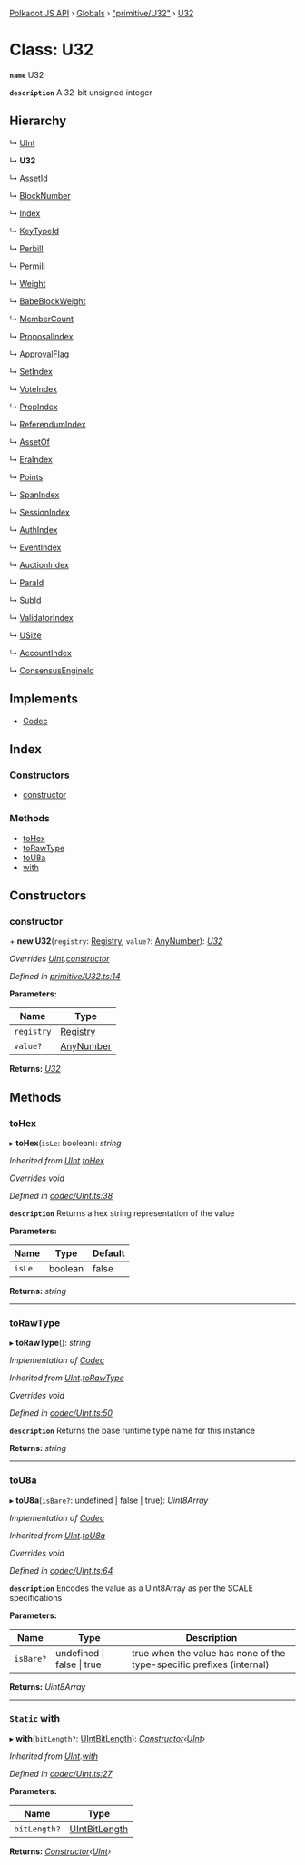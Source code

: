 [Polkadot JS API](../README.md) › [Globals](../globals.md) › ["primitive/U32"](../modules/_primitive_u32_.md) › [U32](_primitive_u32_.u32.md)

# Class: U32

**`name`** U32

**`description`** 
A 32-bit unsigned integer

## Hierarchy

  ↳ [UInt](_codec_uint_.uint.md)

  ↳ **U32**

  ↳ [AssetId](../interfaces/_interfaces_runtime_types_.assetid.md)

  ↳ [BlockNumber](../interfaces/_interfaces_runtime_types_.blocknumber.md)

  ↳ [Index](../interfaces/_interfaces_runtime_types_.index.md)

  ↳ [KeyTypeId](../interfaces/_interfaces_runtime_types_.keytypeid.md)

  ↳ [Perbill](../interfaces/_interfaces_runtime_types_.perbill.md)

  ↳ [Permill](../interfaces/_interfaces_runtime_types_.permill.md)

  ↳ [Weight](../interfaces/_interfaces_runtime_types_.weight.md)

  ↳ [BabeBlockWeight](../interfaces/_interfaces_babe_types_.babeblockweight.md)

  ↳ [MemberCount](../interfaces/_interfaces_collective_types_.membercount.md)

  ↳ [ProposalIndex](../interfaces/_interfaces_collective_types_.proposalindex.md)

  ↳ [ApprovalFlag](../interfaces/_interfaces_elections_types_.approvalflag.md)

  ↳ [SetIndex](../interfaces/_interfaces_elections_types_.setindex.md)

  ↳ [VoteIndex](../interfaces/_interfaces_elections_types_.voteindex.md)

  ↳ [PropIndex](../interfaces/_interfaces_democracy_types_.propindex.md)

  ↳ [ReferendumIndex](../interfaces/_interfaces_democracy_types_.referendumindex.md)

  ↳ [AssetOf](../interfaces/_interfaces_deprecated_types_.assetof.md)

  ↳ [EraIndex](../interfaces/_interfaces_staking_types_.eraindex.md)

  ↳ [Points](../interfaces/_interfaces_staking_types_.points.md)

  ↳ [SpanIndex](../interfaces/_interfaces_staking_types_.spanindex.md)

  ↳ [SessionIndex](../interfaces/_interfaces_session_types_.sessionindex.md)

  ↳ [AuthIndex](../interfaces/_interfaces_imonline_types_.authindex.md)

  ↳ [EventIndex](../interfaces/_interfaces_system_types_.eventindex.md)

  ↳ [AuctionIndex](../interfaces/_interfaces_parachains_types_.auctionindex.md)

  ↳ [ParaId](../interfaces/_interfaces_parachains_types_.paraid.md)

  ↳ [SubId](../interfaces/_interfaces_parachains_types_.subid.md)

  ↳ [ValidatorIndex](../interfaces/_interfaces_parachains_types_.validatorindex.md)

  ↳ [USize](_primitive_usize_.usize.md)

  ↳ [AccountIndex](_primitive_generic_accountindex_.accountindex.md)

  ↳ [ConsensusEngineId](_primitive_generic_consensusengineid_.consensusengineid.md)

## Implements

* [Codec](../interfaces/_types_.codec.md)

## Index

### Constructors

* [constructor](_primitive_u32_.u32.md#constructor)

### Methods

* [toHex](_primitive_u32_.u32.md#tohex)
* [toRawType](_primitive_u32_.u32.md#torawtype)
* [toU8a](_primitive_u32_.u32.md#tou8a)
* [with](_primitive_u32_.u32.md#static-with)

## Constructors

###  constructor

\+ **new U32**(`registry`: [Registry](../interfaces/_types_.registry.md), `value?`: [AnyNumber](../modules/_types_.md#anynumber)): *[U32](_primitive_u32_.u32.md)*

*Overrides [UInt](_codec_uint_.uint.md).[constructor](_codec_uint_.uint.md#constructor)*

*Defined in [primitive/U32.ts:14](https://github.com/polkadot-js/api/blob/011e24bd49/packages/types/src/primitive/U32.ts#L14)*

**Parameters:**

Name | Type |
------ | ------ |
`registry` | [Registry](../interfaces/_types_.registry.md) |
`value?` | [AnyNumber](../modules/_types_.md#anynumber) |

**Returns:** *[U32](_primitive_u32_.u32.md)*

## Methods

###  toHex

▸ **toHex**(`isLe`: boolean): *string*

*Inherited from [UInt](_codec_uint_.uint.md).[toHex](_codec_uint_.uint.md#tohex)*

*Overrides void*

*Defined in [codec/UInt.ts:38](https://github.com/polkadot-js/api/blob/011e24bd49/packages/types/src/codec/UInt.ts#L38)*

**`description`** Returns a hex string representation of the value

**Parameters:**

Name | Type | Default |
------ | ------ | ------ |
`isLe` | boolean | false |

**Returns:** *string*

___

###  toRawType

▸ **toRawType**(): *string*

*Implementation of [Codec](../interfaces/_types_.codec.md)*

*Inherited from [UInt](_codec_uint_.uint.md).[toRawType](_codec_uint_.uint.md#torawtype)*

*Overrides void*

*Defined in [codec/UInt.ts:50](https://github.com/polkadot-js/api/blob/011e24bd49/packages/types/src/codec/UInt.ts#L50)*

**`description`** Returns the base runtime type name for this instance

**Returns:** *string*

___

###  toU8a

▸ **toU8a**(`isBare?`: undefined | false | true): *Uint8Array*

*Implementation of [Codec](../interfaces/_types_.codec.md)*

*Inherited from [UInt](_codec_uint_.uint.md).[toU8a](_codec_uint_.uint.md#tou8a)*

*Overrides void*

*Defined in [codec/UInt.ts:64](https://github.com/polkadot-js/api/blob/011e24bd49/packages/types/src/codec/UInt.ts#L64)*

**`description`** Encodes the value as a Uint8Array as per the SCALE specifications

**Parameters:**

Name | Type | Description |
------ | ------ | ------ |
`isBare?` | undefined &#124; false &#124; true | true when the value has none of the type-specific prefixes (internal)  |

**Returns:** *Uint8Array*

___

### `Static` with

▸ **with**(`bitLength?`: [UIntBitLength](../modules/_codec_abstractint_.md#uintbitlength)): *[Constructor](../interfaces/_types_.constructor.md)‹[UInt](_codec_uint_.uint.md)›*

*Inherited from [UInt](_codec_uint_.uint.md).[with](_codec_uint_.uint.md#static-with)*

*Defined in [codec/UInt.ts:27](https://github.com/polkadot-js/api/blob/011e24bd49/packages/types/src/codec/UInt.ts#L27)*

**Parameters:**

Name | Type |
------ | ------ |
`bitLength?` | [UIntBitLength](../modules/_codec_abstractint_.md#uintbitlength) |

**Returns:** *[Constructor](../interfaces/_types_.constructor.md)‹[UInt](_codec_uint_.uint.md)›*
